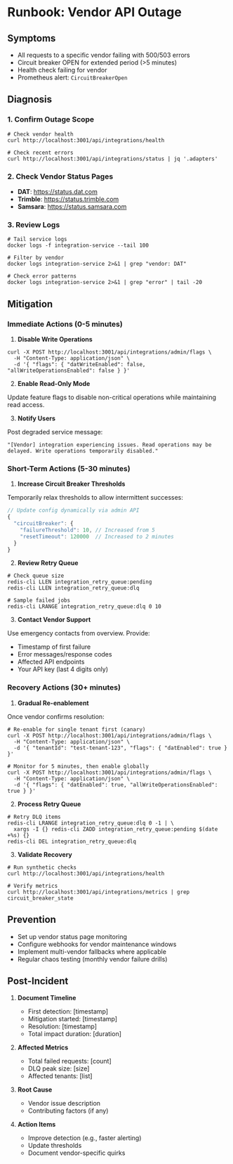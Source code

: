 # Runbook: Vendor API Outage

## Symptoms

- All requests to a specific vendor failing with 500/503 errors
- Circuit breaker OPEN for extended period (>5 minutes)
- Health check failing for vendor
- Prometheus alert: `CircuitBreakerOpen`

## Diagnosis

### 1. Confirm Outage Scope

```
# Check vendor health
curl http://localhost:3001/api/integrations/health

# Check recent errors
curl http://localhost:3001/api/integrations/status | jq '.adapters'
```

### 2. Check Vendor Status Pages

- **DAT**: https://status.dat.com
- **Trimble**: https://status.trimble.com
- **Samsara**: https://status.samsara.com

### 3. Review Logs

```
# Tail service logs
docker logs -f integration-service --tail 100

# Filter by vendor
docker logs integration-service 2>&1 | grep "vendor: DAT"

# Check error patterns
docker logs integration-service 2>&1 | grep "error" | tail -20
```

## Mitigation

### Immediate Actions (0-5 minutes)

1. **Disable Write Operations**

```
curl -X POST http://localhost:3001/api/integrations/admin/flags \
  -H "Content-Type: application/json" \
  -d '{ "flags": { "datWriteEnabled": false, "allWriteOperationsEnabled": false } }'
```

2. **Enable Read-Only Mode**

Update feature flags to disable non-critical operations while maintaining read access.

3. **Notify Users**

Post degraded service message:

```
"[Vendor] integration experiencing issues. Read operations may be delayed. Write operations temporarily disabled."
```

### Short-Term Actions (5-30 minutes)

1. **Increase Circuit Breaker Thresholds**

Temporarily relax thresholds to allow intermittent successes:

```ts
// Update config dynamically via admin API
{
  "circuitBreaker": {
    "failureThreshold": 10, // Increased from 5
    "resetTimeout": 120000  // Increased to 2 minutes
  }
}
```

2. **Review Retry Queue**

```
# Check queue size
redis-cli LLEN integration_retry_queue:pending
redis-cli LLEN integration_retry_queue:dlq

# Sample failed jobs
redis-cli LRANGE integration_retry_queue:dlq 0 10
```

3. **Contact Vendor Support**

Use emergency contacts from overview. Provide:
- Timestamp of first failure
- Error messages/response codes
- Affected API endpoints
- Your API key (last 4 digits only)

### Recovery Actions (30+ minutes)

1. **Gradual Re-enablement**

Once vendor confirms resolution:

```
# Re-enable for single tenant first (canary)
curl -X POST http://localhost:3001/api/integrations/admin/flags \
  -H "Content-Type: application/json" \
  -d '{ "tenantId": "test-tenant-123", "flags": { "datEnabled": true } }'

# Monitor for 5 minutes, then enable globally
curl -X POST http://localhost:3001/api/integrations/admin/flags \
  -H "Content-Type: application/json" \
  -d '{ "flags": { "datEnabled": true, "allWriteOperationsEnabled": true } }'
```

2. **Process Retry Queue**

```
# Retry DLQ items
redis-cli LRANGE integration_retry_queue:dlq 0 -1 | \
  xargs -I {} redis-cli ZADD integration_retry_queue:pending $(date +%s) {}
redis-cli DEL integration_retry_queue:dlq
```

3. **Validate Recovery**

```
# Run synthetic checks
curl http://localhost:3001/api/integrations/health

# Verify metrics
curl http://localhost:3001/api/integrations/metrics | grep circuit_breaker_state
```

## Prevention

- Set up vendor status page monitoring
- Configure webhooks for vendor maintenance windows
- Implement multi-vendor fallbacks where applicable
- Regular chaos testing (monthly vendor failure drills)

## Post-Incident

1. **Document Timeline**
   - First detection: [timestamp]
   - Mitigation started: [timestamp]
   - Resolution: [timestamp]
   - Total impact duration: [duration]

2. **Affected Metrics**
   - Total failed requests: [count]
   - DLQ peak size: [size]
   - Affected tenants: [list]

3. **Root Cause**
   - Vendor issue description
   - Contributing factors (if any)

4. **Action Items**
   - Improve detection (e.g., faster alerting)
   - Update thresholds
   - Document vendor-specific quirks
